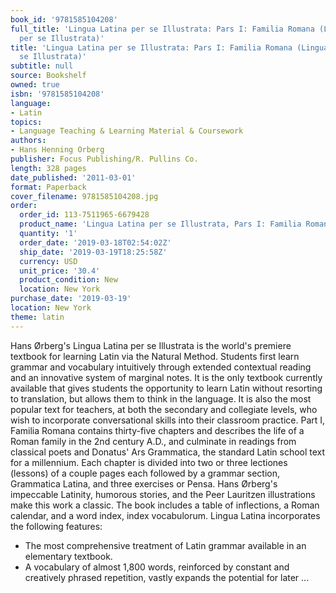 ```yaml
---
book_id: '9781585104208'
full_title: 'Lingua Latina per se Illustrata: Pars I: Familia Romana (Lingua Latina
  per se Illustrata)'
title: 'Lingua Latina per se Illustrata: Pars I: Familia Romana (Lingua Latina per
  se Illustrata)'
subtitle: null
source: Bookshelf
owned: true
isbn: '9781585104208'
language:
- Latin
topics:
- Language Teaching & Learning Material & Coursework
authors:
- Hans Henning Orberg
publisher: Focus Publishing/R. Pullins Co.
length: 328 pages
date_published: '2011-03-01'
format: Paperback
cover_filename: 9781585104208.jpg
order:
  order_id: 113-7511965-6679428
  product_name: 'Lingua Latina per se Illustrata, Pars I: Familia Romana (Latin Edition)'
  quantity: '1'
  order_date: '2019-03-18T02:54:02Z'
  ship_date: '2019-03-19T18:25:58Z'
  currency: USD
  unit_price: '30.4'
  product_condition: New
  location: New York
purchase_date: '2019-03-19'
location: New York
theme: latin
---
```

Hans Ørberg's Lingua Latina per se Illustrata is the world's premiere textbook for learning Latin via the Natural Method. Students first learn grammar and vocabulary intuitively through extended contextual reading and an innovative system of marginal notes. It is the only textbook currently available that gives students the opportunity to learn Latin without resorting to translation, but allows them to think in the language. It is also the most popular text for teachers, at both the secondary and collegiate levels, who wish to incorporate conversational skills into their classroom practice.
Part I, Familia Romana contains thirty-five chapters and describes the life of a Roman family in the 2nd century A.D., and culminate in readings from classical poets and Donatus' Ars Grammatica, the standard Latin school text for a millennium. Each chapter is divided into two or three lectiones (lessons) of a couple pages each followed by a grammar section, Grammatica Latina, and three exercises or Pensa. Hans Ørberg's impeccable Latinity, humorous stories, and the Peer Lauritzen illustrations make this work a classic. The book includes a table of inflections, a Roman calendar, and a word index, index vocabulorum.
Lingua Latina incorporates the following features:
- The most comprehensive treatment of Latin grammar available in an elementary textbook.
- A vocabulary of almost 1,800 words, reinforced by constant and creatively phrased repetition, vastly expands the potential for later ...
